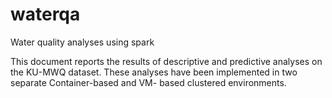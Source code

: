 # waterqa
Water quality analyses using spark

This document reports the results of descriptive and predictive analyses on the KU-MWQ
dataset. These analyses have been implemented in two separate Container-based and VM-
based clustered environments.
